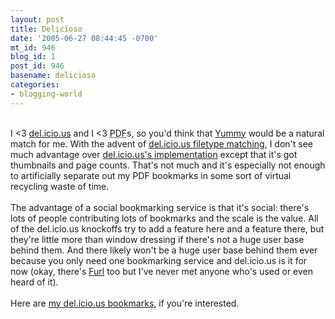 ```yaml
---
layout: post
title: Delicioso
date: '2005-06-27 08:44:45 -0700'
mt_id: 946
blog_id: 1
post_id: 946
basename: delicioso
categories:
- blogging-world
---
```

<br />I &lt;3 <a href="http://del.icio.us/">del.icio.us</a> and I &lt;3 <acronym title="Portable Document Format">PDF</acronym>s, so you'd think that <a href="http://yummy.printfu.org/">Yummy</a> would be a natural match for me. With the advent of <a href="">del.icio.us filetype matching</a>, I don't see much advantage over <a href="http://del.icio.us/tag/system:filetype:pdf">del.icio.us's implementation</a> except that it's got thumbnails and page counts. That's not much and it's especially not enough to artificially separate out my PDF bookmarks in some sort of virtual recycling waste of time.<br /><br />The advantage of a social bookmarking service is that it's social: there's lots of people contributing lots of bookmarks and the scale is the value. All of the del.icio.us knockoffs try to add a feature here and a feature there, but they're little more than window dressing if there's not a huge user base behind them. And there likely won't be a huge user base behind them ever because you only need one bookmarking service and del.icio.us is it for now (okay, there's <a href="http://www.furl.net/">Furl</a> too but I've never met anyone who's used or even heard of it).<br /><br />Here are <a href="http://del.icio.us/bbrown/">my del.icio.us bookmarks</a>, if you're interested.<br /><br /><br />
